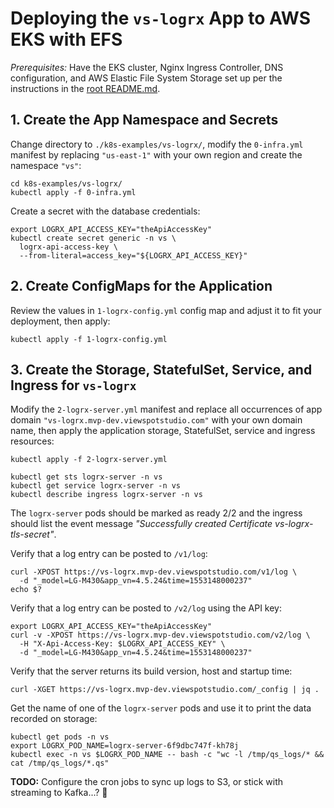 
# Deploying the `vs-logrx` App to AWS EKS with EFS

*Prerequisites:* Have the EKS cluster, Nginx Ingress Controller, DNS configuration, and AWS Elastic File System Storage
set up per the instructions in the [root README.md](../../README.md).


## 1. Create the App Namespace and Secrets

Change directory to `./k8s-examples/vs-logrx/`, modify the `0-infra.yml` manifest by replacing `"us-east-1"`
with your own region and create the namespace `"vs"`:

    cd k8s-examples/vs-logrx/
    kubectl apply -f 0-infra.yml

Create a secret with the database credentials:

    export LOGRX_API_ACCESS_KEY="theApiAccessKey"
    kubectl create secret generic -n vs \
      logrx-api-access-key \
      --from-literal=access_key="${LOGRX_API_ACCESS_KEY}"


## 2. Create ConfigMaps for the Application

Review the values in `1-logrx-config.yml` config map and adjust it to fit your deployment, then apply:

    kubectl apply -f 1-logrx-config.yml


## 3. Create the Storage, StatefulSet, Service, and Ingress for `vs-logrx`

Modify the `2-logrx-server.yml` manifest and replace all occurrences of
app domain `"vs-logrx.mvp-dev.viewspotstudio.com"` with your own domain name, then apply the application
storage, StatefulSet, service and ingress resources:

    kubectl apply -f 2-logrx-server.yml

    kubectl get sts logrx-server -n vs
    kubectl get service logrx-server -n vs
    kubectl describe ingress logrx-server -n vs

The `logrx-server` pods should be marked as ready 2/2 and the ingress should list the event message
_"Successfully created Certificate vs-logrx-tls-secret"_.

Verify that a log entry can be posted to `/v1/log`:

    curl -XPOST https://vs-logrx.mvp-dev.viewspotstudio.com/v1/log \
      -d "_model=LG-M430&app_vn=4.5.24&time=1553148000237"
    echo $?

Verify that a log entry can be posted to `/v2/log` using the API key:

    export LOGRX_API_ACCESS_KEY="theApiAccessKey"
    curl -v -XPOST https://vs-logrx.mvp-dev.viewspotstudio.com/v2/log \
      -H "X-Api-Access-Key: $LOGRX_API_ACCESS_KEY" \
      -d "_model=LG-M430&app_vn=4.5.24&time=1553148000237"

Verify that the server returns its build version, host and startup time:

    curl -XGET https://vs-logrx.mvp-dev.viewspotstudio.com/_config | jq .

Get the name of one of the `logrx-server` pods and use it to print the data recorded on storage:

    kubectl get pods -n vs
    export LOGRX_POD_NAME=logrx-server-6f9dbc747f-kh78j
    kubectl exec -n vs $LOGRX_POD_NAME -- bash -c "wc -l /tmp/qs_logs/* && cat /tmp/qs_logs/*.qs"

**TODO:** Configure the cron jobs to sync up logs to S3, or stick with streaming to Kafka...? :thinking:
